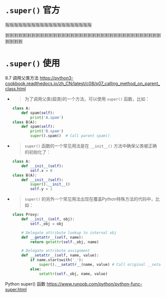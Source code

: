 
# `.super()` 官方

:u6307::u6307::u6307::u6307::u6307::u6307::u6307::u6307::u6307::u6307::u6307::u6307::u6307::u6307::u6307::u6307::u6307::u6307::u6307::u6307:

:u5272::u5272::u5272::u5272::u5272::u5272::u5272::u5272::u5272::u5272::u5272::u5272::u5272::u5272::u5272::u5272::u5272::u5272::u5272::u5272::u5272::u5272::u5272::u5272::u5272::u5272::u5272::u5272::u5272::u5272::u5272::u5272::u5272::u5272::u5272::u5272::u5272::u5272::u5272::u5272:

# `.super()` 使用

8.7 调用父类方法 https://python3-cookbook.readthedocs.io/zh_CN/latest/c08/p07_calling_method_on_parent_class.html
- > 为了调用父类(超类)的一个方法，可以使用 `super()` 函数，比如：
  ```py
  class A:
      def spam(self):
          print('A.spam')
  class B(A):
      def spam(self):
          print('B.spam')
          super().spam()  # Call parent spam()
  ```
- > `super()` 函数的一个常见用法是在 `__init__()` 方法中确保父类被正确的初始化了：
  ```py
  class A:
      def __init__(self):
          self.x = 0
  class B(A):
      def __init__(self):
          super().__init__()
          self.y = 1
  ```
- > `super()` 的另外一个常见用法出现在覆盖Python特殊方法的代码中，比如：
  ```py
  class Proxy:
      def __init__(self, obj):
          self._obj = obj
  
      # Delegate attribute lookup to internal obj
      def __getattr__(self, name):
          return getattr(self._obj, name)
  
      # Delegate attribute assignment
      def __setattr__(self, name, value):
          if name.startswith('_'):
              super().__setattr__(name, value) # Call original __setattr__
          else:
              setattr(self._obj, name, value)
  ```

Python super() 函数 https://www.runoob.com/python/python-func-super.html
